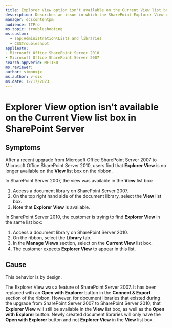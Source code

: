 ```yaml
---
title: Explorer View option isn't available on the Current View list box
description: Describes an issue in which the SharePoint Explorer View option is not available on the Current View list box.
manager: dcscontentpm
audience: ITPro
ms.topic: troubleshooting
ms.custom: 
  - sap:Administration\Lists and libraries
  - CSSTroubleshoot
appliesto:
- Microsoft Office SharePoint Server 2010
- Microsoft Office SharePoint Server 2007
search.appverid: MET150
ms.reviewer: 
author: simonxjx
ms.author: v-six
ms.date: 12/17/2023
---
```

# Explorer View option isn't available on the Current View list box in SharePoint Server

## Symptoms

After a recent upgrade from Microsoft Office SharePoint Server 2007 to Microsoft Office SharePoint Server 2010, users find that **Explorer View** is no longer available on the **View** list box on the ribbon.

In SharePoint Server 2007, the view was available in the **View** list box:

1. Access a document library on SharePoint Server 2007.
2. On the top right hand side of the document library, select the **View** list box.
3. Note that **Explorer View** is available.

In SharePoint Server 2010, the customer is trying to find **Explorer View** in the same list box:

1. Access a document library on SharePoint Server 2010.
2. On the ribbon, select the **Library** tab.
3. In the **Manage Views** section, select on the **Current View** list box.
4. The customer expects **Explorer View** to appear in this list.

## Cause

This behavior is by design.

The Explorer View was a feature of SharePoint Server 2007. It has been replaced with an **Open with Explorer** button in the **Connect & Export** section of the ribbon.
However, for document libraries that existed during the upgrade from SharePoint Server 2007 to SharePoint Server 2010, that **Explorer View** will still be available in the **View** list box, as well as the **Open with Explorer** button. Newly created document libraries will only have the **Open with Explorer** button and not **Explorer View** in the **View** list box.
